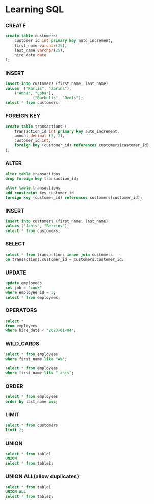 # Learning SQL

### CREATE

```SQL
create table customers(
	customer_id int primary key auto_increment,
	first_name varchar(25), 
	last_name varchar(25),
	hire_date date
);
```

### INSERT
```SQL
insert into customers (first_name, last_name)
values 	("Karlis", "Zarins"),
	("Anna", "Loba"),
        	("Burbulis", "Ozols");
select * from customers;
```

### FOREIGN KEY
```SQL
create table transactions (
	transaction_id int primary key auto_increment,
	amount decimal (5, 2), 
	customer_id int, 
    foreign key (customer_id) references customers(customer_id)
);
```

### ALTER
```SQL
alter table transactions
drop foreign key transaction_id;
```
```SQL
alter table transactions
add constraint key_customer_id
foreign key (customer_id) references customers(customer_id);
```

### INSERT
```SQL
insert into customers (first_name, last_name)
values ("Janis", "Berzins");
select * from customers;
```

### SELECT
```SQL
select * from transactions inner join customers
on transactions.customer_id = customers.customer_id;
```
   
### UPDATE
```SQL
update employees
set job = "cook"
where employee_id = 3;
select * from employees;
```

### OPERATORS
```SQL
select *
from employees 
where hire_date < "2023-01-04";
```

### WILD_CARDS
```SQL
select * from employees 
where first_name like "A%";
```
```SQL
select * from employees 
where first_name like "_anis";
```
### ORDER
```SQL
select * from employees
order by last_name asc;
```

### LIMIT
```SQL
select * from customers
limit 2;
```

### UNION
```SQL
select * from table1
UNION
select * from table2;
```

### UNION ALL(allow duplicates)
```SQL
select * from table1
UNION ALL
select * from table2;
```
